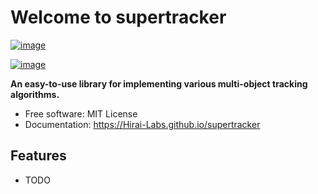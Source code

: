 # Welcome to supertracker


[![image](https://img.shields.io/pypi/v/supertracker.svg)](https://pypi.python.org/pypi/supertracker)

[![image](https://pyup.io/repos/github/Hirai-Labs/supertracker/shield.svg)](https://pyup.io/repos/github/Hirai-Labs/supertracker)


**An easy-to-use library for implementing various multi-object tracking algorithms.**


-   Free software: MIT License
-   Documentation: <https://Hirai-Labs.github.io/supertracker>
    

## Features

-   TODO
